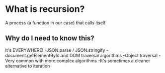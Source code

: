# What is recursion?
A process (a function in our case) that calls itself

## Why do I need to know this?

It's EVERYWHERE!
-JSON.parse / JSON.stringify
-document.getElementById and DOM traversal algorithms
-Object traversal
-Very common with more complex algorithms
-It's sometimes a cleaner alternative to iteration
